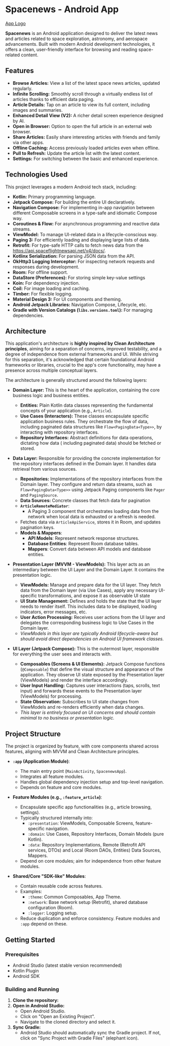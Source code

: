 # Spacenews - Android App

[App Logo](app/src/main/res/mipmap-anydpi/ic_launcher.xml)

**Spacenews** is an Android application designed to deliver the latest news and articles related to
space exploration, astronomy, and aerospace advancements. Built with modern Android development
technologies, it offers a clean, user-friendly interface for browsing and reading space-related
content.

## Features

* **Browse Articles:** View a list of the latest space news articles, updated regularly.
* **Infinite Scrolling:** Smoothly scroll through a virtually endless list of articles thanks to
  efficient data paging.
* **Article Details:** Tap on an article to view its full content, including images and summaries.
* **Enhanced Detail View (V2):** A richer detail screen experience designed by AI.
* **Open in Browser:** Option to open the full article in an external web browser.
* **Share Articles:** Easily share interesting articles with friends and family via other apps.
* **Offline Caching:** Access previously loaded articles even when offline.
* **Pull to Refresh:** Update the article list with the latest content.
* **Settings:** For switching between the basic and enhanced experience.

## Technologies Used

This project leverages a modern Android tech stack, including:

* **Kotlin:** Primary programming language.
* **Jetpack Compose:** For building the entire UI declaratively.
* **Navigation Compose:** For implementing in-app navigation between different Composable screens in
  a type-safe and idiomatic Compose way.
* **Coroutines & Flow:** For asynchronous programming and reactive data streams.
* **ViewModel:** To manage UI-related data in a lifecycle-conscious way.
* **Paging 3:** For efficiently loading and displaying large lists of data.
* **Retrofit:** For type-safe HTTP calls to fetch news data from
  the https://api.spaceflightnewsapi.net/v4/docs/.
* **Kotlinx Serialization:** For parsing JSON data from the API.
* **OkHttp3 Logging Interceptor:** For inspecting network requests and responses during development.
* **Room:** For offline support.
* **DataStore (Preferences):** For storing simple key-value settings
* **Koin:** For dependency injection.
* **Coil:** For image loading and caching.
* **Timber:** For flexible logging.
* **Material Design 3:** For UI components and theming.
* **Android Jetpack Libraries:** Navigation Compose, Lifecycle, etc.
* **Gradle with Version Catalogs (`libs.versions.toml`):** For managing dependencies.

## Architecture

This application's architecture is **highly inspired by Clean Architecture principles**, aiming for
a separation of concerns, improved testability, and a degree of independence from external
frameworks and UI. While striving for this separation, it's acknowledged that certain foundational
Android frameworks or libraries, crucial to the app's core functionality, may have a presence across
multiple conceptual layers.

The architecture is generally structured around the following layers:

* **Domain Layer:** This is the heart of the application, containing the core business logic and
  business entities.
    * **Entities:** Plain Kotlin data classes representing the fundamental concepts of your
      application (e.g., `Article`).
    * **Use Cases (Interactors):** These classes encapsulate specific application business rules.
      They
      orchestrate the flow of data, including paginated data structures like
      `Flow<PagingData<Type>>`,
      by interacting with repository interfaces.
    * **Repository Interfaces:** Abstract definitions for data operations, dictating how data (
      including
      paginated data) should be fetched or stored.

* **Data Layer:** Responsible for providing the concrete implementation for the repository
  interfaces defined in the Domain layer. It handles data retrieval from various sources.
    * **Repositories:** Implementations of the repository interfaces from the Domain layer. They
      configure and return data streams, such as `Flow<PagingData<Type>>` using Jetpack Paging
      components like `Pager` and `PagingSource`.
    * **Data Sources:** Concrete classes that fetch data for pagination
    * **`ArticleRemoteMediator`**:
        * A Paging 3 component that orchestrates loading data from the network when local data is
          exhausted
          or a refresh is needed.
    * Fetches data via `ArticleApiService`, stores it in Room, and updates pagination keys.
    * **Models & Mappers**:
        * **API Models**: Represent network response structures.
        * **Database Entities**: Represent Room database tables.
        * **Mappers**: Convert data between API models and database entities.

* **Presentation Layer (MVVM - ViewModels):** This layer acts as an intermediary between the UI
  Layer and the Domain Layer. It contains the presentation logic.
    * **ViewModels:** Manage and prepare data for the UI layer. They fetch data from the Domain
      layer (via Use Cases), apply any necessary UI-specific transformations, and expose it as
      observable UI state
    * **UI State Management:** Defines and holds the state that the UI layer needs to render itself.
      This includes data to be displayed, loading indicators, error messages, etc.
    * **User Action Processing:** Receives user actions from the UI layer and delegates the
      corresponding business logic to Use Cases in the Domain layer.
    * *ViewModels in this layer are typically Android lifecycle-aware but should avoid direct
      dependencies on Android UI framework classes.*

* **UI Layer (Jetpack Compose):** This is the outermost layer, responsible for everything the user
  sees and interacts with.
    * **Composables (Screens & UI Elements):** Jetpack Compose functions (`@Composable`) that define
      the visual structure and appearance of the application. They observe UI state exposed by the
      Presentation layer (ViewModels) and render the interface accordingly.
    * **User Input Handling:** Captures user interactions (taps, scrolls, text input) and forwards
      these events to the Presentation layer (ViewModels) for processing.
    * **State Observation:** Subscribes to UI state changes from ViewModels and re-renders
      efficiently when data changes.
    * *This layer is entirely focused on UI concerns and should contain minimal to no business or
      presentation logic.*

## Project Structure

The project is organized by feature, with core components shared across features, aligning with MVVM
and Clean Architecture principles.

* **`:app` (Application Module)**:
    * The main entry point (`MainActivity`, `SpacenewsApp`).
    * Integrates all feature modules.
    * Handles global dependency injection setup and top-level navigation.
    * Depends on feature and core modules.

* **Feature Modules (e.g., `:feature_article`)**:
    * Encapsulate specific app functionalities (e.g., article browsing, settings).
    * Typically structured internally into:
        * `:presentation`: ViewModels, Composable Screens, feature-specific navigation.
        * `:domain`: Use Cases, Repository Interfaces, Domain Models (pure Kotlin).
        * `:data`: Repository Implementations, Remote (Retrofit API services, DTOs) and Local (Room
          DAOs, Entities) Data Sources, Mappers.
    * Depend on core modules; aim for independence from other feature modules.

* **Shared/Core "SDK-like" Modules**:
    * Contain reusable code across features.
    * Examples:
        * `:theme`: Common Composables, App Theme.
        * `:network`: Base network setup (Retrofit), shared database configuration (Room).
        * `:logger`: Logging setup.
    * Reduce duplication and enforce consistency. Feature modules and `:app` depend on these.

## Getting Started
### Prerequisites

* Android Studio (latest stable version recommended)
* Kotlin Plugin
* Android SDK

### Building and Running

1. **Clone the repository:**
2. **Open in Android Studio:**
    * Open Android Studio.
    * Click on "Open an Existing Project".
    * Navigate to the cloned directory and select it.
3. **Sync Gradle:**
    * Android Studio should automatically sync the Gradle project. If not, click on "Sync Project
      with Gradle Files" (elephant icon).